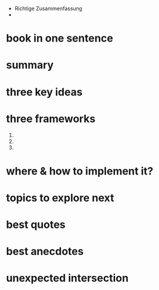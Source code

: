 
- Richtige Zusammenfassung 
- 
# book in one sentence

# summary

# three key ideas

# three frameworks 
1. 
2. 
3. 

# where & how to implement it?

# topics to explore next

# best quotes


# best anecdotes

# unexpected intersection

